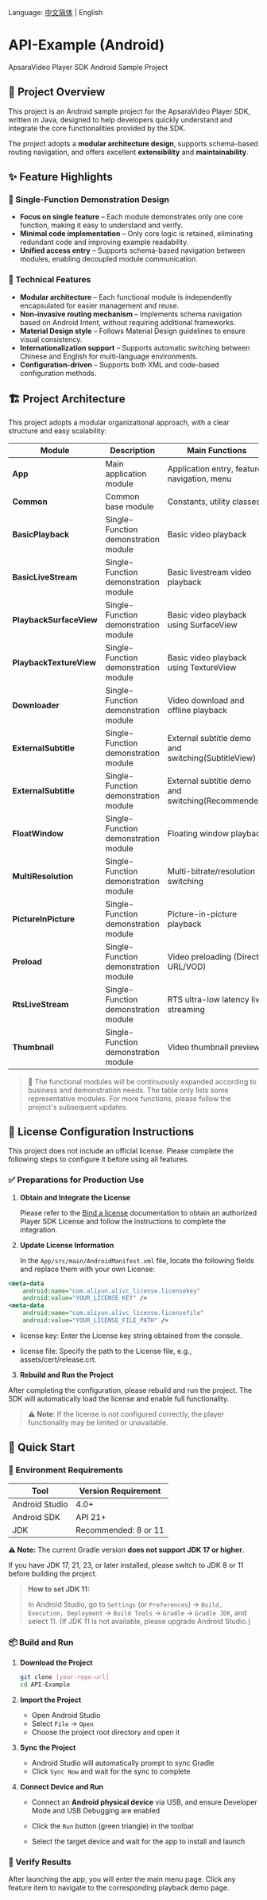 Language: [中文简体](README.md) | English

# **API-Example (Android)**

ApsaraVideo Player SDK Android Sample Project

## **📖 Project Overview**

This project is an Android sample project for the ApsaraVideo Player SDK, written in Java, designed to help developers quickly understand and integrate the core functionalities provided by the SDK.

The project adopts a **modular architecture design**, supports schema-based routing navigation, and offers excellent **extensibility** and **maintainability**.

## **✨ Feature Highlights**

### **🎯 Single-Function Demonstration Design**

- **Focus on single feature** – Each module demonstrates only one core function, making it easy to understand and verify.
- **Minimal code implementation** – Only core logic is retained, eliminating redundant code and improving example readability.
- **Unified access entry** – Supports schema-based navigation between modules, enabling decoupled module communication.

### **🔧 Technical Features**

- **Modular architecture** – Each functional module is independently encapsulated for easier management and reuse.
- **Non-invasive routing mechanism** – Implements schema navigation based on Android Intent, without requiring additional frameworks.
- **Material Design style** – Follows Material Design guidelines to ensure visual consistency.
- **Internationalization support** – Supports automatic switching between Chinese and English for multi-language environments.
- **Configuration-driven** – Supports both XML and code-based configuration methods.

## **🏗️ Project Architecture**

This project adopts a modular organizational approach, with a clear structure and easy scalability:

| Module                  | Description                          | Main Functions                                     | Entry File                  |
|-------------------------| ------------------------------------ |----------------------------------------------------|-----------------------------|
| **App**                 | Main application module              | Application entry, feature navigation, menu        | MainActivity                |
| **Common**              | Common base module                   | Constants, utility classes                         | -                           |
| **BasicPlayback**       | Single-Function demonstration module | Basic video playback                               | BasicPlaybackActivity       |
| **BasicLiveStream**     | Single-Function demonstration module | Basic livestream video playback                    | BasicLiveStreamActivity     |
| **PlaybackSurfaceView** | Single-Function demonstration module | Basic video playback using SurfaceView             | PlaybackSurfaceViewActivity |
| **PlaybackTextureView** | Single-Function demonstration module | Basic video playback using TextureView             | PlaybackTextureViewActivity |
| **Downloader**          | Single-Function demonstration module | Video download and offline playback                | DownloaderActivity          |
| **ExternalSubtitle**    | Single-Function demonstration module | External subtitle demo and switching(SubtitleView) | ExternalSubtitleActivity    |
| **ExternalSubtitle**    | Single-Function demonstration module | External subtitle demo and switching(Recommended)  | VttSubtitleSampleActivity   |
| **FloatWindow**         | Single-Function demonstration module | Floating window playback                           | FloatWindowActivity         |
| **MultiResolution**     | Single-Function demonstration module | Multi-bitrate/resolution switching                 | MultiResolutionActivity     |
| **PictureInPicture**    | Single-Function demonstration module | Picture-in-picture playback                        | PictureInPictureActivity    |
| **Preload**             | Single-Function demonstration module | Video preloading (Direct URL/VOD)                  | PreloadActivity             |
| **RtsLiveStream**       | Single-Function demonstration module | RTS ultra-low latency live streaming               | RtsLiveStreamActivity       |
| **Thumbnail**           | Single-Function demonstration module | Video thumbnail preview                            | ThumbnailActivity           |

> 📌 The functional modules will be continuously expanded according to business and demonstration needs. The table only lists some representative modules. For more functions, please follow the project's subsequent updates.

## **🔐 License Configuration Instructions**

This project does not include an official license. Please complete the following steps to configure it before using all features.

### ✅ Preparations for Production Use

1. **Obtain and Integrate the License**

   Please refer to the [Bind a license](https://www.alibabacloud.com/help/en/apsara-video-sdk/user-guide/access-to-license) documentation to obtain an authorized Player SDK License and follow the instructions to complete the integration.

2. **Update License Information**

   In the `App/src/main/AndroidManifest.xml` file, locate the following fields and replace them with your own License:

```xml
<meta-data
    android:name="com.aliyun.alivc_license.licensekey"
    android:value="YOUR_LICENSE_KEY" />
<meta-data
    android:name="com.aliyun.alivc_license.licensefile"
    android:value="YOUR_LICENSE_FILE_PATH" />
```

* license key: Enter the License key string obtained from the console.

* license file: Specify the path to the License file, e.g., assets/cert/release.crt.

3. **Rebuild and Run the Project**

After completing the configuration, please rebuild and run the project. The SDK will automatically load the license and enable full functionality.

> **⚠️ Note**: If the license is not configured correctly, the player functionality may be limited or unavailable.

## **🚀 Quick Start**

### **🧰 Environment Requirements**

| Tool           | Version Requirement  |
| -------------- | -------------------- |
| Android Studio | 4.0+                 |
| Android SDK    | API 21+              |
| JDK            | Recommended: 8 or 11 |

**⚠️ Note:** The current Gradle version **does not support JDK 17 or higher**.

 If you have JDK 17, 21, 23, or later installed, please switch to JDK 8 or 11 before building the project.

> **How to set JDK 11:**
>
> In Android Studio, go to `Settings` (or `Preferences`) → `Build, Execution, Deployment` → `Build Tools` → `Gradle` → `Gradle JDK`, and select 11. (If JDK 11 is not available, please upgrade Android Studio.)

### **📦 Build and Run**

1. **Download the Project**

   ```bash
   git clone [your-repo-url]
   cd API-Example
   ```

2. **Import the Project**

   - Open Android Studio
   - Select `File` → `Open`
   - Choose the project root directory and open it

3. **Sync the Project**

   - Android Studio will automatically prompt to sync Gradle
   - Click `Sync Now` and wait for the sync to complete

4. **Connect Device and Run**

   - Connect an **Android physical device** via USB, and ensure Developer Mode and USB Debugging are enabled

   - Click the `Run` button (green triangle) in the toolbar
   - Select the target device and wait for the app to install and launch

### **🧪 Verify Results**

After launching the app, you will enter the main menu page. Click any feature item to navigate to the corresponding playback demo page.